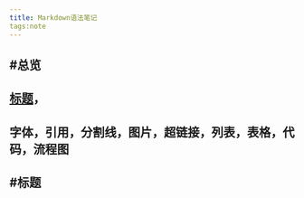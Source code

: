 ```yaml
---
title: Markdown语法笔记
tags:note
---
```

## #总览
## [标题](#标题)，
## 字体，引用，分割线，图片，超链接，列表，表格，代码，流程图
##
##
##
##
##
##
##
##
##
##
##
##
##
##
##
##
##
##
## #标题
